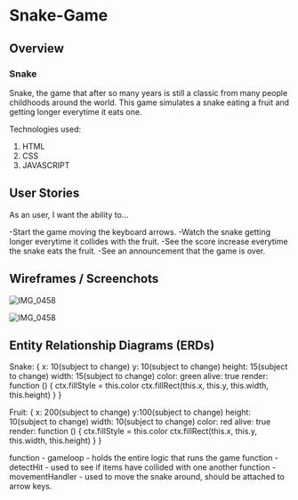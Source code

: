 # Snake-Game

## Overview

### Snake

Snake, the game that after so many years is still a classic from many people childhoods around the world. This game simulates a snake eating a fruit and getting longer everytime it eats one.

Technologies used:
1. HTML
2. CSS
3. JAVASCRIPT

## User Stories

As an user, I want the ability to...

-Start the game moving the keyboard arrows.
-Watch the snake getting longer everytime it collides with the fruit.
-See the score increase everytime the snake eats the fruit.
-See an announcement that the game is over.

## Wireframes / Screenchots
![IMG_0458](https://user-images.githubusercontent.com/77081100/190926274-def3ee8d-0cf2-41cc-9c45-40c560f68968.jpg)

![IMG_0458](https://user-images.githubusercontent.com/77081100/190926274-def3ee8d-0cf2-41cc-9c45-40c560f68968.jpg)


## Entity Relationship Diagrams (ERDs)

Snake: {
   x: 10(subject to change)
   y: 10(subject to change)
   height: 15(subject to change)
   width: 15(subject to change)
   color: green
   alive: true
   render: function () {
   ctx.fillStyle = this.color
   ctx.fillRect(this.x, this.y, this.width, this.height)
   }
}

Fruit: {
    x: 200(subject to change)
    y:100(subject to change)
    height: 10(subject to change)
    width: 10(subject to change)
    color: red
    alive: true
    render: function () {
   ctx.fillStyle = this.color
   ctx.fillRect(this.x, this.y, this.width, this.height)
    }
}

function - gameloop - holds the entire logic that runs the game
function - detectHit - used to see if items have collided with one another
function - movementHandler - used to move the snake around, should be attached to arrow keys.
